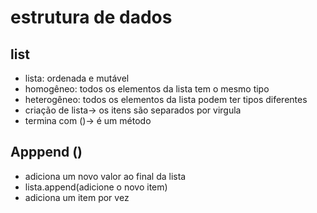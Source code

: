 # estrutura de dados

## list

- lista: ordenada e mutável
- homogêneo: todos os elementos da lista tem o mesmo tipo
- heterogêneo: todos os elementos da lista podem ter tipos diferentes
- criação de lista-> os itens são separados por virgula
- termina com ()-> é um método

## Apppend ()

- adiciona um novo valor ao final da lista
- lista.append(adicione o novo item)
- adiciona um item por vez
